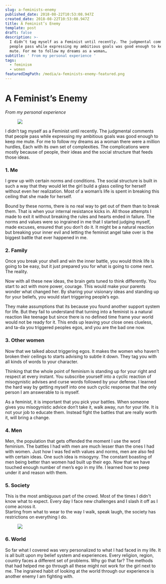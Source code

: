 ```yaml
---
slug: a-feminists-enemy
published_date: 2018-08-22T10:53:08.947Z
created_date: 2018-08-22T10:53:08.947Z
title: A Feminist’s Enemy
template: post
draft: false
description: >-
  I didn’t tag myself as a Feminist until recently. The judgmental comments that
  people pass while expressing my ambitious goals was good enough to keep me
  mute. For me to follow my dreams as a woman…
subtitle: ' From my personal experience '
tags:
  - feminism
  - women
featuredImgPath: /media/a-feminists-enemy-featured.png
---
```

# A Feminist’s Enemy

_From my personal experience_

<figure>

![](/media/a-feminists-enemy-0.png)

</figure>

I didn’t tag myself as a Feminist until recently. The judgmental comments that people pass while expressing my ambitious goals was good enough to keep me mute. For me to follow my dreams as a woman there were a million hurdles, Each with its own set of complexities. The complications were mostly because of people, their ideas and the social structure that feeds those ideas.

### 1\. Me

I grew up with certain norms and conditions. The social structure is built in such a way that they would let the girl build a glass ceiling for herself without even her realization. Most of a woman’s life is spent in breaking this ceiling that she made for herself.

Bound by these norms, there is no real way to get out of them than to break them. That is when your internal resistance kicks in. All those attempts I made to exit it without breaking the rules and hearts ended in failure. The norms and values were so ingrained in me that I started judging myself, made excuses, ensured that you don’t do it. It might be a natural reaction but breaking your inner evil and letting the feminist angel take over is the biggest battle that ever happened in me.

### 2\. Family

Once you break your shell and win the inner battle, you would think life is going to be easy, but it just prepared you for what is going to come next. The reality.

Now with all these new ideas, the brain gets tuned to think differently. You start to act with more power, courage. This would make your parents wonder what changed her. By sharing your visionary ideas and standing up for your beliefs, you would start triggering people’s ego.

They make assumptions that its because you found another support system for life. But they fail to understand that turning into a feminist is a natural reaction like teenage but since there is no defined time frame your world would not be ready for it. This ends up leaving your close ones clueless, and ta-da you triggered peoples egos, and you are the bad one now.

### 3\. Other women

Now that we talked about triggering egos. It makes the women who haven’t broken their ceilings to starts advising to subtle it down. They tag you with all kinds of words to your character.

Thinking that the whole point of feminism is standing up for your right and respect at every instant. You subscribe yourself into a cyclic reaction of misogynistic advises and curse words followed by your defense. I learned the hard way by getting myself into one such cyclic response that the only person I am answerable to is myself.

As a feminist, it is important that you pick your battles. When someone gives you misogynistic advice don’t take it, walk away, run for your life. It is not your job to educate them. Instead fight the battles that are really worth it, will bring a change.

### 4\. Men

Men, the population that gets offended the moment I use the word feminism. The battles I had with men are much lesser than the ones I had with women. Just how I was fed with values and norms, men are also fed with certain ideas. One such idea is misogyny. The constant boasting of men being better than women had built up their ego. Now that we have touched enough number of men’s ego in my life. I learned how to peep under it and reason with them.

### 5\. Society

This is the most ambiguous part of the crowd. Most of the times I didn't know what to expect. Every day I face new challenges and I slash it off as I come across it.  
Starting from what to wear to the way I walk, speak laugh, the society has restrictions on everything I do.

<figure>

![](/media/a-feminists-enemy-featured.png)

</figure>

### 6\. World

So far what I covered was very personalized to what I had faced in my life. It is all built upon my belief system and experiences. Every religion, region, country faces a different set of problems. Why go that far? The methods that had helped me go through all these might not work for the girl next to me. The ingrained habit of looking at the world through our experience is another enemy I am fighting with.


